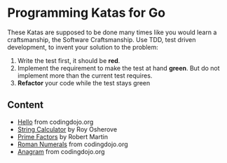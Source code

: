 # Programming Katas for Go

These Katas are supposed to be done many times like you would learn a craftsmanship, the Software Craftsmanship.
Use TDD, test driven development, to invent your solution to the problem:

1. Write the test first, it should be **red**.
2. Implement the requirement to make the test at hand **green**.
   But do not implement more than the current test requires.
3. **Refactor** your code while the test stays green

## Content

- [Hello](hello/KATA.md) from codingdojo.org
- [String Calculator](stringcalculator/KATA.md) by Roy Osherove
- [Prime Factors](primefactors/KATA.md) by Robert Martin
- [Roman Numerals](roman/KATA.md) from codingdojo.org
- [Anagram](anagram/KATA.md) from codingdojo.org